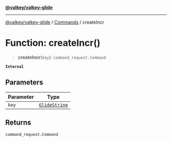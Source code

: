 [**@valkey/valkey-glide**](../../README.md)

***

[@valkey/valkey-glide](../../modules.md) / [Commands](../README.md) / createIncr

# Function: createIncr()

> **createIncr**(`key`): `command_request.Command`

**`Internal`**

## Parameters

| Parameter | Type |
| ------ | ------ |
| `key` | [`GlideString`](../../BaseClient/type-aliases/GlideString.md) |

## Returns

`command_request.Command`
